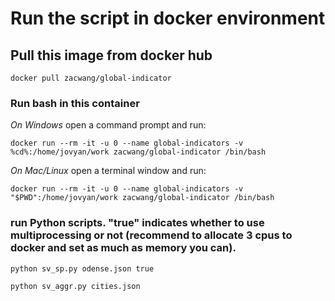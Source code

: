 # Run the script in docker environment
## Pull this image from docker hub
```
docker pull zacwang/global-indicator
```

### Run bash in this container

*On Windows* open a command prompt and run:
```
docker run --rm -it -u 0 --name global-indicators -v %cd%:/home/jovyan/work zacwang/global-indicator /bin/bash
```

*On Mac/Linux* open a terminal window and run:
```
docker run --rm -it -u 0 --name global-indicators -v "$PWD":/home/jovyan/work zacwang/global-indicator /bin/bash
```

### run Python scripts. "true" indicates whether to use multiprocessing or not (recommend to allocate 3 cpus to docker and set as much as memory you can).

```
python sv_sp.py odense.json true 
```

```
python sv_aggr.py cities.json
```
